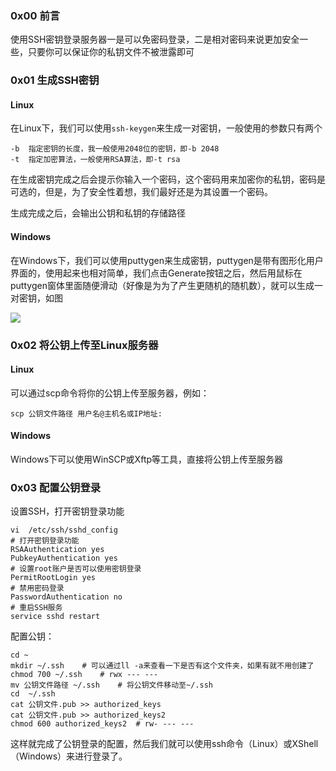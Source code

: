 ### 0x00 前言

使用SSH密钥登录服务器一是可以免密码登录，二是相对密码来说更加安全一些，只要你可以保证你的私钥文件不被泄露即可

### 0x01 生成SSH密钥

#### Linux

在Linux下，我们可以使用`ssh-keygen`来生成一对密钥，一般使用的参数只有两个

```shell
-b	指定密钥的长度，我一般使用2048位的密钥，即-b 2048
-t	指定加密算法，一般使用RSA算法，即-t rsa
```

在生成密钥完成之后会提示你输入一个密码，这个密码用来加密你的私钥，密码是可选的，但是，为了安全性着想，我们最好还是为其设置一个密码。

生成完成之后，会输出公钥和私钥的存储路径

#### Windows

在Windows下，我们可以使用puttygen来生成密钥，puttygen是带有图形化用户界面的，使用起来也相对简单，我们点击Generate按钮之后，然后用鼠标在puttygen窗体里面随便滑动（好像是为为了产生更随机的随机数），就可以生成一对密钥，如图

![](https://bucket.shaoqunliu.cn/image/0123.png)

### 0x02 将公钥上传至Linux服务器

#### Linux

可以通过scp命令将你的公钥上传至服务器，例如：

```
scp 公钥文件路径 用户名@主机名或IP地址:
```

#### Windows

Windows下可以使用WinSCP或Xftp等工具，直接将公钥上传至服务器

### 0x03 配置公钥登录

设置SSH，打开密钥登录功能

```shell
vi	/etc/ssh/sshd_config
# 打开密钥登录功能
RSAAuthentication yes
PubkeyAuthentication yes
# 设置root账户是否可以使用密钥登录
PermitRootLogin yes
# 禁用密码登录
PasswordAuthentication no
# 重启SSH服务
service sshd restart
```

配置公钥：

```shell
cd ~
mkdir ~/.ssh	# 可以通过ll -a来查看一下是否有这个文件夹，如果有就不用创建了
chmod 700 ~/.ssh	# rwx --- ---
mv 公钥文件路径 ~/.ssh	# 将公钥文件移动至~/.ssh
cd	~/.ssh
cat 公钥文件.pub >> authorized_keys
cat 公钥文件.pub >> authorized_keys2
chmod 600 authorized_keys2	# rw- --- ---
```

这样就完成了公钥登录的配置，然后我们就可以使用ssh命令（Linux）或XShell（Windows）来进行登录了。